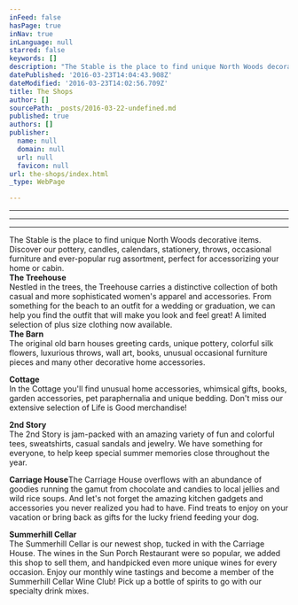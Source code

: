 ```yaml
---
inFeed: false
hasPage: true
inNav: true
inLanguage: null
starred: false
keywords: []
description: "The Stable is the place to find unique North Woods decorative items.\_ Discover our pottery, candles, calendars, stationery, throws, occasional furniture and ever-popular rug assortment, perfect for accessorizing your home or cabin."
datePublished: '2016-03-23T14:04:43.908Z'
dateModified: '2016-03-23T14:02:56.709Z'
title: The Shops
author: []
sourcePath: _posts/2016-03-22-undefined.md
published: true
authors: []
publisher:
  name: null
  domain: null
  url: null
  favicon: null
url: the-shops/index.html
_type: WebPage

---
```

****

****

****

The Stable is the place to find unique North Woods decorative items.  Discover our pottery, candles, calendars, stationery, throws, occasional furniture and ever-popular rug assortment, perfect for accessorizing your home or cabin.  
**The Treehouse**  
Nestled in the trees, the Treehouse carries a distinctive collection of both casual and more sophisticated women's apparel and accessories. From something for the beach to an outfit for a wedding or graduation, we can help you find the outfit that will make you look and feel great!   A limited selection of plus size clothing now available.  
**The Barn**  
The original old barn houses greeting cards, unique pottery, colorful silk flowers, luxurious throws, wall art, books, unusual occasional furniture pieces and many other decorative home accessories.

**Cottage**  
In the Cottage you'll find unusual home accessories, whimsical gifts, books, garden accessories, pet paraphernalia and unique bedding.  Don't miss our extensive selection of Life is Good merchandise!

**2nd Story**  
The 2nd Story is jam-packed with an amazing variety of fun and colorful tees, sweatshirts, casual sandals and jewelry.  We have something for everyone, to help keep special summer memories close throughout the year.

**Carriage House**The Carriage House overflows with an abundance of goodies running the gamut from chocolate and candies to local jellies and wild rice soups.  And let's not forget the amazing kitchen gadgets and accessories you never realized you had to have.  Find treats to enjoy on your vacation or bring back as gifts for the lucky friend feeding your dog.

**Summerhill Cellar**  
The Summerhill Cellar is our newest shop, tucked in with the Carriage House.  The wines in the Sun Porch Restaurant were so popular, we added this shop to sell them, and handpicked even more unique wines for every occasion.  Enjoy our monthly wine tastings and become a member of the Summerhill Cellar Wine Club! Pick up a bottle of spirits to go with our specialty drink mixes.